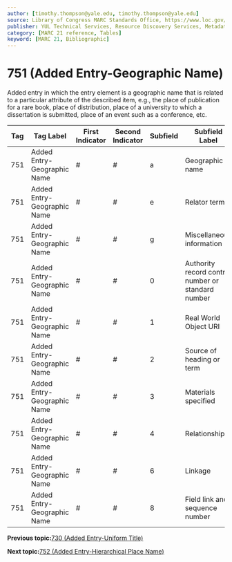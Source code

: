 ```yaml
---
author: [timothy.thompson@yale.edu, timothy.thompson@yale.edu]
source: Library of Congress MARC Standards Office, https://www.loc.gov/marc/bibliographic/bd751.html
publisher: YUL Technical Services, Resource Discovery Services, Metadata Services Unit
category: [MARC 21 reference, Tables]
keyword: [MARC 21, Bibliographic]
---
```


# 751 \(Added Entry-Geographic Name\)

Added entry in which the entry element is a geographic name that is related to a particular attribute of the described item, e.g., the place of publication for a rare book, place of distribution, place of a university to which a dissertation is submitted, place of an event such as a conference, etc.

|Tag|Tag Label|First Indicator|Second Indicator|Subfield|Subfield Label|Repeatable|
|---|---------|---------------|----------------|--------|--------------|----------|
|751|Added Entry-Geographic Name|\#|\#|a|Geographic name|F|
|751|Added Entry-Geographic Name|\#|\#|e|Relator term|T|
|751|Added Entry-Geographic Name|\#|\#|g|Miscellaneous information|T|
|751|Added Entry-Geographic Name|\#|\#|0|Authority record control number or standard number|T|
|751|Added Entry-Geographic Name|\#|\#|1|Real World Object URI|T|
|751|Added Entry-Geographic Name|\#|\#|2|Source of heading or term|F|
|751|Added Entry-Geographic Name|\#|\#|3|Materials specified|F|
|751|Added Entry-Geographic Name|\#|\#|4|Relationship|T|
|751|Added Entry-Geographic Name|\#|\#|6|Linkage|F|
|751|Added Entry-Geographic Name|\#|\#|8|Field link and sequence number|T|

**Previous topic:**[730 \(Added Entry-Uniform Title\)](../tables/730_bib_table.md)

**Next topic:**[752 \(Added Entry-Hierarchical Place Name\)](../tables/752_bib_table.md)

